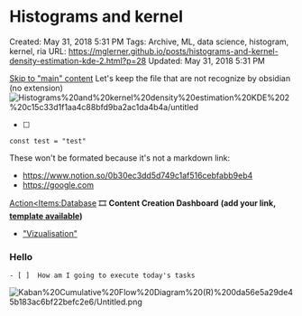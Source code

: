 # Histograms and kernel

Created: May 31, 2018 5:31 PM
Tags: Archive, ML, data science, histogram, kernel, ria
URL: https://mglerner.github.io/posts/histograms-and-kernel-density-estimation-kde-2.html?p=28
Updated: May 31, 2018 5:31 PM

[Skip to "main" content](https://mglerner.github.io/posts/histograms-and-kernel-density-estimation-kde-2.html?p=28#content)
Let's keep the file that are not recognize by obsidian (no extension)
![Histograms%20and%20kernel%20density%20estimation%20KDE%202%20c15c33d1f1aa4c88bfd9ba2ac1da4b4a/untitled](Histograms%20and%20kernel%20density%20estimation%20KDE%202%20c15c33d1f1aa4c88bfd9ba2ac1da4b4a/untitled)

-   [ ]

```
const test = "test"
```

These won't be formated because it's not a markdown link:

-   https://www.notion.so/0b30ec3dd5d749c1af516cebfabb9eb4
-   https://google.com

[ Action<Items:Database](<Action%20Zone%20(Template)%2064bc9287d193489d91f625d55f00db5a/Action%20Items%20Database%208a6c100dac24406b8511cb8b184cf78a.csv>)
🎞️ **Content Creation Dashboard** **(add your link, [template available](https://www.notion.so/yearzero/Content-Machine-Template-371ee5a46e9e498b8f7d51f23e496c4e))**

-   ["Vizualisation"](DBs%201c5c6855aa17434b95582b65e1b6c6f9/Concepts%20Facts%20DB%20509873978c5c4d1ab3002ee934ad4686/Vizualisation%201e798297b26f48568d3a88ab54e2a7da.md)

### Hello

    - [ ]  How am I going to execute today's tasks

![Kaban%20Cumulative%20Flow%20Diagram%20(R)%200da56e5a29de45b183ac6bf22befc2e6/Untitled.png](<Kaban%20Cumulative%20Flow%20Diagram%20(R)%200da56e5a29de45b183ac6bf22befc2e6/Untitled.png>)
